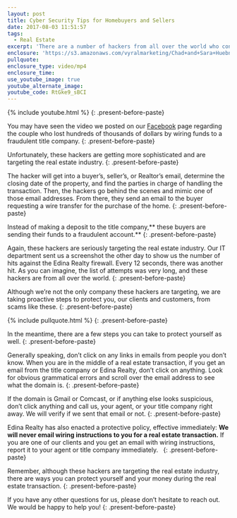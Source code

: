 ```yaml
---
layout: post
title: Cyber Security Tips for Homebuyers and Sellers
date: 2017-08-03 11:51:57
tags:
  - Real Estate
excerpt: 'There are a number of hackers from all over the world who continue to target the real estate industry. These hackers send false wiring instructions via email and, instead of making a deposit to the title company, buyers send money to a fraudulent account. Luckily, there are a few things you can do to protect yourself. Edina Realty has also taken proactive steps to protect our clients. To learn more, watch this short video.'
enclosure: 'https://s3.amazonaws.com/vyralmarketing/Chad+and+Sara+Huebner/Videos/2017/August/Chad+%2526+Sara+Huebener+With+Edina+Realty-+Email+Fraud.mp4'
pullquote:
enclosure_type: video/mp4
enclosure_time:
use_youtube_image: true
youtube_alternate_image:
youtube_code: RtGke9_sBCI
---
```



{% include youtube.html %}
{: .present-before-paste}

You may have seen the video we posted on our [Facebook](https://www.facebook.com/chadandsara/) page regarding the couple who lost hundreds of thousands of dollars by wiring funds to a fraudulent title company.
{: .present-before-paste}

Unfortunately, these hackers are getting more sophisticated and are targeting the real estate industry.
{: .present-before-paste}

The hacker will get into a buyer’s, seller’s, or Realtor’s email, determine the closing date of the property, and find the parties in charge of handling the transaction. Then, the hackers go behind the scenes and mimic one of those email addresses. From there, they send an email to the buyer requesting a wire transfer for the purchase of the home.
{: .present-before-paste}

Instead of making a deposit to the title company,** these buyers are sending their funds to a fraudulent account.**
{: .present-before-paste}

Again, these hackers are seriously targeting the real estate industry. Our IT department sent us a screenshot the other day to show us the number of hits against the Edina Realty firewall. Every 12 seconds, there was another hit. As you can imagine, the list of attempts was very long, and these hackers are from all over the world.
{: .present-before-paste}

Although we’re not the only company these hackers are targeting, we are taking proactive steps to protect you, our clients and customers, from scams like these.
{: .present-before-paste}

{% include pullquote.html %}
{: .present-before-paste}

In the meantime, there are a few steps you can take to protect yourself as well.
{: .present-before-paste}

Generally speaking, don’t click on any links in emails from people you don’t know. When you are in the middle of a real estate transaction, if you get an email from the title company or Edina Realty, don’t click on anything. Look for obvious grammatical errors and scroll over the email address to see what the domain is.
{: .present-before-paste}

If the domain is Gmail or Comcast, or if anything else looks suspicious, don’t click anything and call us, your agent, or your title company right away. We will verify if we sent that email or not.
{: .present-before-paste}

Edina Realty has also enacted a protective policy, effective immediately: **We will never email wiring instructions to you for a real estate transaction.** If you are one of our clients and you get an email with wiring instructions, report it to your agent or title company immediately. &nbsp;
{: .present-before-paste}

Remember, although these hackers are targeting the real estate industry, there are ways you can protect yourself and your money during the real estate transaction.
{: .present-before-paste}

If you have any other questions for us, please don’t hesitate to reach out. We would be happy to help you!
{: .present-before-paste}